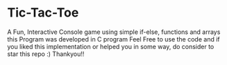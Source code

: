 # Tic-Tac-Toe
A Fun, Interactive Console game using simple if-else, functions and arrays 
this Program was developed in C program
Feel Free to use the code and if you liked this implementation or helped you in some way, do consider to star this repo :)
Thankyou!!
